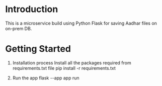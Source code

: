 # Introduction 
This is a microservice build using Python Flask for saving Aadhar files on on-prem DB.

# Getting Started

1.	Installation process
Install all the packages required from requirements.txt file 
pip install -r requirements.txt

2. Run the app
flask --app app run 

